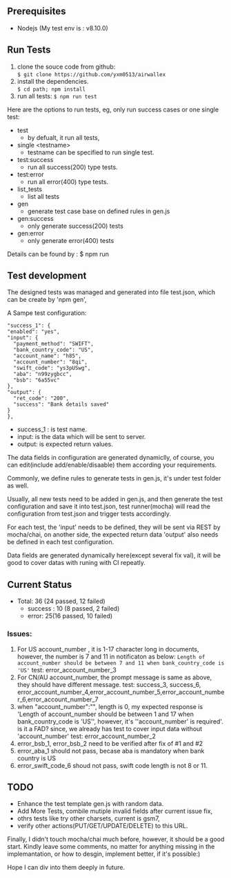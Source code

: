 ## Prerequisites

 - Nodejs (My test env is : v8.10.0)

## Run Tests

 1. clone the souce code from github: 	
	`$ git clone https://github.com/yxm0513/airwallex`  
 2. install the dependencies. 	
	`$ cd path; npm install`
 3. run all tests: 
	`$ npm run test`

Here are the options to run tests, eg, only run success cases or one single test:
 
 - test
	 - by defualt, it run all tests,
 - single \<testname\> 
	 - testname can be specified to run single test.
 - test:success
	 - run all success(200) type tests.
 - test:error
	 - run all error(400) type tests.
 - list\_tests
	 - list all tests
 - gen
	 - generate test case base on defined rules in gen.js
 - gen:success
	 - only generate success(200) tests
 - gen:error
	 - only generate error(400) tests

Details can be found by : $ npm run


## Test development
The designed tests was managed and generated into file test.json, which can be create by 'npm gen', 

A Sampe test configuration:

    "success_1": {
    "enabled": "yes",
    "input": {
      "payment_method": "SWIFT",
      "bank_country_code": "US",
      "account_name": "h85",
      "account_number": "8qi",
      "swift_code": "ys3pUSwg",
      "aba": "n99zygbcc",
      "bsb": "6a55vc"
    },
    "output": {
      "ret_code": "200",
      "success": "Bank details saved"
    }
    },


 - success\_1 : is test name.
 - input: is the data which will be sent to server.
 - output: is expected return values.

The data fields in configuration are generated dynamiclly, of course, you can edit(include add/enable/disaable) them according your requirements.

Commonly, we define rules to generate tests in gen.js, it's under test folder as well.

Usually, all new tests need to be added in gen.js, and then generate the test configuration and save it into test.json, test runner(mocha) will read the configuration from test.json and trigger tests accordingly.

For each test, the 'input' needs to be defined, they will be sent via REST by mocha/chai, on another side, the expected return data 'output' also needs be defined in each test configuration.

Data fields are generated dynamically here(except several fix val), it will be good to cover datas with runing with CI repeatly.

## Current Status
 - Total: 36 (24 passed, 12 failed)
	- success : 10 (8 passed, 2 failed)
	- error: 25(16 passed, 10 failed) 



### Issues:
1. For US account\_number , it is 1-17 character long in documents, however, the number is 7 and 11 in notificaton as below:
	`Length of account_number should be between 7 and 11 when bank_country_code is 'US'`
	test: error\_account\_number\_3
2. For CN/AU account\_number, the prompt message is same as above, they should have different message.
	test: success\_3, success\_6, error\_account\_number\_4,error\_account\_number\_5,error\_account\_number\_6,error\_account\_number\_7
3. when "account\_number":"", length is 0, my expected response is 'Length of account\_number should be between 1 and 17 when bank\_country\_code is 'US'', however, it's ''account\_number' is required'.
is it a FAD? since, we already has test to cover input data without 'account\_number'
    test: error\_account\_number\_2
4. error\_bsb\_1, error\_bsb\_2 need to be verified after fix of #1 and #2
5. error\_aba\_1 should not pass, becase aba is mandatory when bank country is US
6. error\_swift\_code\_6 shoud not pass, swift code length is not 8 or 11. 



## TODO
 - Enhance the test template gen.js with random data.
 - Add More Tests, combile mutiple invalid fields after current issue fix,
 - othrs tests like try other charsets, current is gsm7, 
 - verify other actions(PUT/GET/UPDATE/DELETE) to this URL.


Finally, I didn't touch mocha/chai much before, however, it should be a good start. Kindly leave some comments, no matter for anything missing in the implemantation, or how to desgin, implement better,  if it's possible:) 

Hope I can div into them deeply in future.

